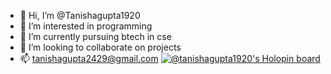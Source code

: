 - 👋 Hi, I’m @Tanishagupta1920
- 👀 I’m interested in programming
- 🌱 I’m currently pursuing btech in cse
- 💞️ I’m looking to collaborate on projects
- 📫 tanishagupta2429@gmail.com
[![@tanishagupta1920's Holopin board](https://holopin.me/tanishagupta1920)](https://holopin.io/@tanishagupta1920)

<!---
Tanishagupta1920/Tanishagupta1920 is a ✨ special ✨ repository because its `README.md` (this file) appears on your GitHub profile.
You can click the Preview link to take a look at your changes.
--->
